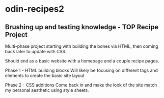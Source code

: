 # odin-recipes2
Brushing up and testing knowledge - TOP Recipe Project
------------------------------------------------------

Multi-phase project starting with building the bones via HTML, then coming back later to update with CSS.

Should end as a basic website with a homepage and a couple recipe pages.

Phase 1 - HTML building blocks
Will likely be focusing on different tags and elements to create the basic site layout

Phase 2 - CSS additions
Come back in and make the look of the site match my personal aesthetic using style sheets.